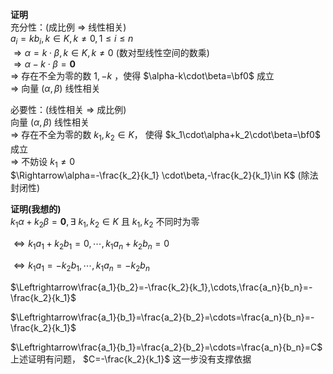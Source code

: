 **证明**    
充分性：(成比例 $\Rightarrow$ 线性相关)    
 $a_i=kb_i,k\in K,k\neq0,1\le i\le n$     
 $\Rightarrow\alpha=k\cdot\beta,k\in K,k\neq0$  (数对型线性空间的数乘)    
 $\Rightarrow\alpha-k\cdot\beta=\mathbf0$     
 $\Rightarrow$ 存在不全为零的数 $1,-k$ ，使得 $\alpha-k\cdot\beta=\bf0$ 成立    
 $\Rightarrow$ 向量 $(\alpha,\beta)$ 线性相关    
    
必要性：(线性相关 $\Rightarrow$ 成比例)    
向量 $(\alpha,\beta)$ 线性相关    
 $\Rightarrow$ 存在不全为零的数 $k_1,k_2\in K，$ 使得 $k_1\cdot\alpha+k_2\cdot\beta=\bf0$ 成立    
 $\Rightarrow$ 不妨设 $k_1\neq0$     
 $\Rightarrow\alpha=-\frac{k_2}{k_1}    
\cdot\beta,-\frac{k_2}{k_1}\in K$ (除法封闭性)    
    
**证明(我想的)**    
 $k_1\alpha+k_2\beta=\mathbf0,\exists\ k_1,k_2\in K$ 且 $k_1,k_2$ 不同时为零    
    
 $\Leftrightarrow k_1a_1+k_2b_1=0,\cdots,k_1a_n+k_2b_n=0$     
    
 $\Leftrightarrow k_1a_1=-k_2b_1,\cdots,k_1a_n=-k_2b_n$     
    
 $\Leftrightarrow\frac{a_1}{b_2}=-\frac{k_2}{k_1},\cdots,\frac{a_n}{b_n}=-\frac{k_2}{k_1}$     
    
 $\Leftrightarrow\frac{a_1}{b_1}=\frac{a_2}{b_2}=\cdots=\frac{a_n}{b_n}=-\frac{k_2}{k_1}$     
    
 $\Leftrightarrow\frac{a_1}{b_1}=\frac{a_2}{b_2}=\cdots=\frac{a_n}{b_n}=C$     
上述证明有问题， $C=-\frac{k_2}{k_1}$ 这一步没有支撑依据    
